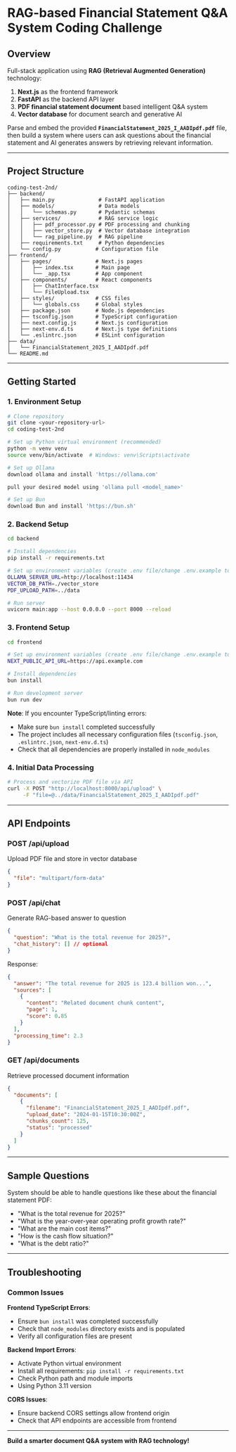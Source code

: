 # RAG-based Financial Statement Q&A System Coding Challenge

## Overview

Full-stack application using **RAG (Retrieval Augmented Generation)** technology:

1. **Next.js** as the frontend framework
2. **FastAPI** as the backend API layer
3. **PDF financial statement document** based intelligent Q&A system
4. **Vector database** for document search and generative AI

Parse and embed the provided **`FinancialStatement_2025_I_AADIpdf.pdf`** file, then build a system where users can ask questions about the financial statement and AI generates answers by retrieving relevant information.

---

## Project Structure

```
coding-test-2nd/
├── backend/
│   ├── main.py              # FastAPI application
│   ├── models/              # Data models
│   │   └── schemas.py       # Pydantic schemas
│   ├── services/            # RAG service logic
│   │   ├── pdf_processor.py # PDF processing and chunking
│   │   ├── vector_store.py  # Vector database integration
│   │   └── rag_pipeline.py  # RAG pipeline
│   ├── requirements.txt     # Python dependencies
│   └── config.py           # Configuration file
├── frontend/
│   ├── pages/              # Next.js pages
│   │   ├── index.tsx       # Main page
│   │   └── _app.tsx        # App component
│   ├── components/         # React components
│   │   ├── ChatInterface.tsx
│   │   └── FileUpload.tsx
│   ├── styles/             # CSS files
│   │   └── globals.css     # Global styles
│   ├── package.json        # Node.js dependencies
│   ├── tsconfig.json       # TypeScript configuration
│   ├── next.config.js      # Next.js configuration
│   ├── next-env.d.ts       # Next.js type definitions
│   └── .eslintrc.json      # ESLint configuration
├── data/
│   └── FinancialStatement_2025_I_AADIpdf.pdf
└── README.md
```

---

## Getting Started

### 1. **Environment Setup**

```bash
# Clone repository
git clone <your-repository-url>
cd coding-test-2nd

# Set up Python virtual environment (recommended)
python -m venv venv
source venv/bin/activate  # Windows: venv\Scripts\activate

# Set up Ollama
download ollama and install 'https://ollama.com'

pull your desired model using 'ollama pull <model_name>'

# Set up Bun
download Bun and install 'https://bun.sh'
```

### 2. **Backend Setup**

```bash
cd backend

# Install dependencies
pip install -r requirements.txt

# Set up environment variables (create .env file/change .env.example to .env)
OLLAMA_SERVER_URL=http://localhost:11434
VECTOR_DB_PATH=./vector_store
PDF_UPLOAD_PATH=../data

# Run server
uvicorn main:app --host 0.0.0.0 --port 8000 --reload
```

### 3. **Frontend Setup**

```bash
cd frontend

# Set up environment variables (create .env file/change .env.example to .env)
NEXT_PUBLIC_API_URL=https://api.example.com

# Install dependencies
bun install

# Run development server
bun run dev
```

**Note**: If you encounter TypeScript/linting errors:

- Make sure `bun install` completed successfully
- The project includes all necessary configuration files (`tsconfig.json`, `.eslintrc.json`, `next-env.d.ts`)
- Check that all dependencies are properly installed in `node_modules`

### 4. **Initial Data Processing**

```bash
# Process and vectorize PDF file via API
curl -X POST "http://localhost:8000/api/upload" \
     -F "file=@../data/FinancialStatement_2025_I_AADIpdf.pdf"
```

---

## API Endpoints

### **POST /api/upload**

Upload PDF file and store in vector database

```json
{
  "file": "multipart/form-data"
}
```

### **POST /api/chat**

Generate RAG-based answer to question

```json
{
  "question": "What is the total revenue for 2025?",
  "chat_history": [] // optional
}
```

Response:

```json
{
  "answer": "The total revenue for 2025 is 123.4 billion won...",
  "sources": [
    {
      "content": "Related document chunk content",
      "page": 1,
      "score": 0.85
    }
  ],
  "processing_time": 2.3
}
```

### **GET /api/documents**

Retrieve processed document information

```json
{
  "documents": [
    {
      "filename": "FinancialStatement_2025_I_AADIpdf.pdf",
      "upload_date": "2024-01-15T10:30:00Z",
      "chunks_count": 125,
      "status": "processed"
    }
  ]
}
```

---

## Sample Questions

System should be able to handle questions like these about the financial statement PDF:

- "What is the total revenue for 2025?"
- "What is the year-over-year operating profit growth rate?"
- "What are the main cost items?"
- "How is the cash flow situation?"
- "What is the debt ratio?"

---

## Troubleshooting

### Common Issues

**Frontend TypeScript Errors**:

- Ensure `bun install` was completed successfully
- Check that `node_modules` directory exists and is populated
- Verify all configuration files are present

**Backend Import Errors**:

- Activate Python virtual environment
- Install all requirements: `pip install -r requirements.txt`
- Check Python path and module imports
- Using Python 3.11 version

**CORS Issues**:

- Ensure backend CORS settings allow frontend origin
- Check that API endpoints are accessible from frontend

---

**Build a smarter document Q&A system with RAG technology!**
